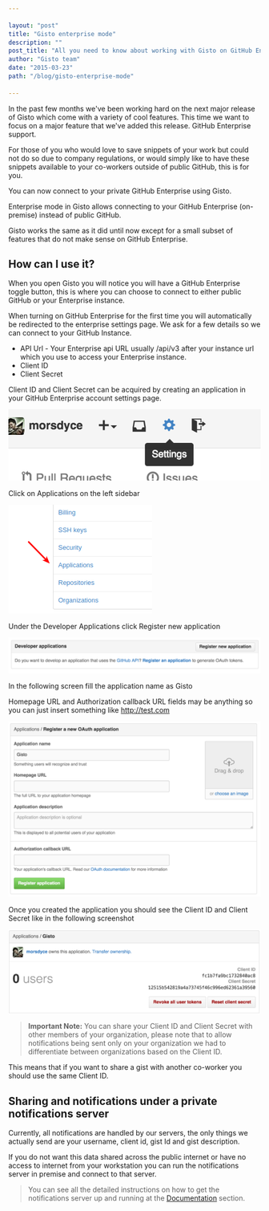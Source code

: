 ```yaml
---

layout: "post"
title: "Gisto enterprise mode"
description: ""
post_title: "All you need to know about working with Gisto on GitHub Enterprise"
author: "Gisto team"
date: "2015-03-23"
path: "/blog/gisto-enterprise-mode"

---
```


In the past few months we've been working hard on the next major release of Gisto which come with a variety of cool features.
This time we want to focus on a major feature that we've added this release. GitHub Enterprise support.

<!--more-->

For those of you who would love to save snippets of your work but could not do so due to company regulations, or would simply
like to have these snippets available to your co-workers outside of public GitHub, this is for you.

You can now connect to your private GitHub Enterprise using Gisto.

Enterprise mode in Gisto allows connecting to your GitHub Enterprise (on-premise) instead of public GitHub.

Gisto works the same as it did until now except for a small subset of features that do not make sense on GitHub Enterprise.

## How can I use it?

When you open Gisto you will notice you will have a GitHub Enterprise toggle button, this is where you can choose to connect to
either public GitHub or your Enterprise instance.

When turning on GitHub Enterprise for the first time you will automatically be redirected to the enterprise settings page.
We ask for a few details so we can connect to your GitHub Instance.

- API Url - Your Enterprise api URL usually /api/v3 after your instance url which you use to access your Enterprise instance.
- Client ID
- Client Secret

Client ID and Client Secret can be acquired by creating an application in your GitHub Enterprise account settings page.

![Account settings](images/post-enterprise-mode/step1.png)

Click on Applications on the left sidebar

![Account settings](images/post-enterprise-mode/step2.png)

Under the Developer Applications click Register new application

![Developer Applications](images/post-enterprise-mode/step3.png)

In the following screen fill the application name as Gisto

Homepage URL and Authorization callback URL fields may be anything so you can just insert something like http://test.com

![Register Application](images/post-enterprise-mode/step4.png)

Once you created the application you should see the Client ID and Client Secret like in the following screenshot

![Application Details](images/post-enterprise-mode/step5.png)

> **Important Note:** You can share your Client ID and Client Secret with other members of your organization, please note that to allow
notifications being sent only on your organization we had to differentiate between organizations based on the Client ID.

This means that if you want to share a gist with another co-worker you should use the same Client ID.

## Sharing and notifications under a private notifications server

Currently, all notifications are handled by our servers, the only things we actually send are your username, client id, gist Id and gist
description.

If you do not want this data shared across the public internet or have no access to internet from your workstation you can run
the notifications server in premise and connect to that server.

> You can see all the detailed instructions on how to get the notifications server up and running at the [Documentation](/documentation) section.


